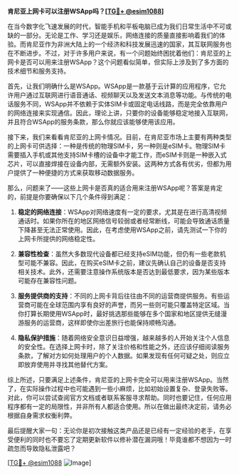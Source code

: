 **肯尼亚上网卡可以注册WSApp吗？[[TG💪+ @esim1088](https://t.me/s/esim1088)]**

在当今数字化飞速发展的时代，智能手机和平板电脑已成为我们日常生活中不可或缺的一部分。无论是工作、学习还是娱乐，网络连接的质量直接影响着我们的体验。而肯尼亚作为非洲大陆上的一个经济和科技发展迅速的国家，其互联网服务也在不断进步。不过，对于许多用户来说，有一个问题始终困扰着他们：肯尼亚的上网卡是否可以用来注册WSApp？这个问题看似简单，但实际上涉及到了多方面的技术细节和服务支持。

首先，让我们明确什么是WSApp。WSApp是一款基于云计算的应用程序，它允许用户通过互联网进行语音通话、视频聊天以及发送文本消息等功能。与传统的电话服务不同，WSApp并不依赖于实体SIM卡或固定电话线路，而是完全依靠用户的网络连接来实现通信。因此，理论上讲，只要你的设备能够稳定地接入互联网，并且符合WSApp的服务条款，那么你就应该能够使用该应用。

接下来，我们来看看肯尼亚的上网卡情况。目前，在肯尼亚市场上主要有两种类型的上网卡可供选择：一种是传统的物理SIM卡，另一种则是eSIM卡。物理SIM卡需要插入手机或其他支持SIM卡槽的设备中才能工作，而eSIM卡则是一种嵌入式芯片，可以直接焊接在设备内部，无需额外安装。这两种方式各有优劣，但都为用户提供了一种便捷的方式来获取移动数据服务。

那么，问题来了——这些上网卡是否真的适合用来注册WSApp呢？答案是肯定的，前提是你要确保以下几个条件得到满足：

1. **稳定的网络连接**：WSApp对网络速度有一定的要求，尤其是在进行高清视频通话时。如果你所在的地区网络信号较弱或者经常断线，可能会导致通话质量下降甚至无法正常使用。因此，在考虑使用WSApp之前，请先测试一下你的上网卡所提供的网络稳定性。

2. **兼容性检查**：虽然大多数现代设备都已经支持eSIM功能，但仍有一些老款机型可能不兼容。因此，在购买eSIM卡之前，建议先确认自己的设备是否支持相关技术。此外，还需要注意操作系统版本是否达到最低要求，因为某些版本可能存在兼容性问题。

3. **服务提供商的支持**：不同的上网卡背后往往由不同的运营商提供服务。有些运营商可能在全球范围内享有良好的声誉，而另一些则可能只覆盖特定区域。当你打算长期使用WSApp时，最好挑选那些能够在多个国家和地区提供无缝漫游服务的运营商，这样即使你出差旅行也能保持顺畅沟通。

4. **隐私保护措施**：随着网络安全意识日益增强，越来越多的人开始关注个人信息的安全性。在选择上网卡时，除了关注价格和性能之外，还应该仔细阅读服务条款，了解对方如何处理用户的个人数据。如果发现有任何可疑之处，则应立即放弃使用并寻找其他替代方案。

综上所述，只要满足上述条件，肯尼亚的上网卡完全可以用来注册WSApp。当然了，在实际操作过程中也可能遇到一些小麻烦，比如初始设置复杂、登录失败等。对此，你可以尝试查阅官方文档或者联系客服寻求帮助。同时也要记住，任何应用程序都有一定的局限性，并非所有人都适合使用。所以在做出最终决定前，请务必根据自身需求权衡利弊。

最后提醒大家一句：无论你是初次接触这类产品还是已经有一定经验的老手，在享受便利的同时也不要忘了定期更新软件以修补潜在漏洞哦！毕竟谁都不想因为一时疏忽而导致隐私泄露吧？

[[TG💪+ @esim1088](https://t.me/s/esim1088) ![Image](https://i.postimg.cc/4NQfJmqS/Snipaste-2025-05-13-00-14-12.png)]